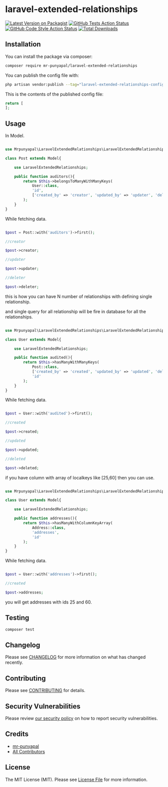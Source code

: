 # laravel-extended-relationships

[![Latest Version on Packagist](https://img.shields.io/packagist/v/mr-punyapal/laravel-extended-relationships.svg?style=flat-square)](https://packagist.org/packages/mr-punyapal/laravel-extended-relationships)
[![GitHub Tests Action Status](https://img.shields.io/github/actions/workflow/status/mr-punyapal/laravel-extended-relationships/run-tests.yml?branch=main&label=tests&style=flat-square)](https://github.com/mr-punyapal/laravel-extended-relationships/actions?query=workflow%3Arun-tests+branch%3Amain)
[![GitHub Code Style Action Status](https://img.shields.io/github/actions/workflow/status/mr-punyapal/laravel-extended-relationships/fix-php-code-style-issues.yml?branch=main&label=code%20style&style=flat-square)](https://github.com/mr-punyapal/laravel-extended-relationships/actions?query=workflow%3A"Fix+PHP+code+style+issues"+branch%3Amain)
[![Total Downloads](https://img.shields.io/packagist/dt/mr-punyapal/laravel-extended-relationships.svg?style=flat-square)](https://packagist.org/packages/mr-punyapal/laravel-extended-relationships)

## Installation

You can install the package via composer:

```bash
composer require mr-punyapal/laravel-extended-relationships
```

You can publish the config file with:

```bash
php artisan vendor:publish --tag="laravel-extended-relationships-config"
```

This is the contents of the published config file:

```php
return [
];
```

## Usage

In Model.

```php

use Mrpunyapal\LaravelExtendedRelationships\LaravelExtendedRelationships;

class Post extends Model{

    use LaravelExtendedRelationships;

    public function auditors(){
        return $this->belongsToManyWithManyKeys(
            User::class,
            'id',
            ['created_by' => 'creator', 'updated_by' => 'updater', 'deleted_by' => 'deleter']
        );
    }
}

```

While fetching data.

```php

$post = Post::with('auditors')->first();

//creator

$post->creator;

//updater

$post->updater;

//deleter

$post->deleter;

```

this is how you can have N number of relationships with defining single relationship.

and single query for all relationship will be fire in database for all the relationships.


```php

use Mrpunyapal\LaravelExtendedRelationships\LaravelExtendedRelationships;

class User extends Model{

    use LaravelExtendedRelationships;

    public function audited(){
        return $this->hasManyWithManyKeys(
            Post::class,
            ['created_by' => 'created', 'updated_by' => 'updated', 'deleted_by' => 'deleted'],
            'id'
        );
    }
}

```

While fetching data.

```php

$post = User::with('audited')->first();

//created

$post->created;

//updated

$post->updated;

//deleted

$post->deleted;

```

if you have column with array of localkeys like [25,60] then you can use.

```php 

use Mrpunyapal\LaravelExtendedRelationships\LaravelExtendedRelationships;

class User extends Model{

    use LaravelExtendedRelationships;

    public function addresses(){
        return $this->hasManyWithColumnKeyArray(
            Address::class,
            'addresses',
            'id'
        );
    }
}

```

While fetching data.

```php

$post = User::with('addresses')->first();

//created

$post->addresses;

```
you will get addresses with ids 25 and 60.

## Testing

```bash
composer test
```

## Changelog

Please see [CHANGELOG](CHANGELOG.md) for more information on what has changed recently.

## Contributing

Please see [CONTRIBUTING](CONTRIBUTING.md) for details.

## Security Vulnerabilities

Please review [our security policy](../../security/policy) on how to report security vulnerabilities.

## Credits

- [mr-punyapal](https://github.com/mr-punyapal)
- [All Contributors](../../contributors)

## License

The MIT License (MIT). Please see [License File](LICENSE.md) for more information.
